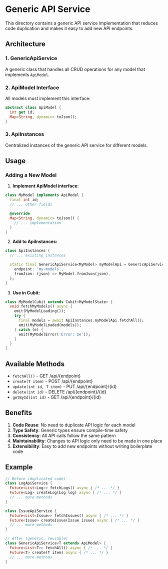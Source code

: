 # Generic API Service

This directory contains a generic API service implementation that reduces code duplication and makes it easy to add new API endpoints.

## Architecture

### 1. GenericApiService<T>

A generic class that handles all CRUD operations for any model that implements `ApiModel`.

### 2. ApiModel Interface

All models must implement this interface:

```dart
abstract class ApiModel {
  int get id;
  Map<String, dynamic> toJson();
}
```

### 3. ApiInstances

Centralized instances of the generic API service for different models.

## Usage

### Adding a New Model

1. **Implement ApiModel interface:**

```dart
class MyModel implements ApiModel {
  final int id;
  // ... other fields

  @override
  Map<String, dynamic> toJson() {
    // ... implementation
  }
}
```

2. **Add to ApiInstances:**

```dart
class ApiInstances {
  // ... existing instances

  static final GenericApiService<MyModel> myModelApi = GenericApiService<MyModel>(
    endpoint: 'my-models',
    fromJson: (json) => MyModel.fromJson(json),
  );
}
```

3. **Use in Cubit:**

```dart
class MyModelCubit extends Cubit<MyModelState> {
  void fetchMyModels() async {
    emit(MyModelLoading());
    try {
      final models = await ApiInstances.myModelApi.fetchAll();
      emit(MyModelLoaded(models));
    } catch (e) {
      emit(MyModelError('Error: $e'));
    }
  }
}
```

## Available Methods

- `fetchAll()` - GET /api/{endpoint}
- `create(T item)` - POST /api/{endpoint}
- `update(int id, T item)` - PUT /api/{endpoint}/{id}
- `delete(int id)` - DELETE /api/{endpoint}/{id}
- `getById(int id)` - GET /api/{endpoint}/{id}

## Benefits

1. **Code Reuse**: No need to duplicate API logic for each model
2. **Type Safety**: Generic types ensure compile-time safety
3. **Consistency**: All API calls follow the same pattern
4. **Maintainability**: Changes to API logic only need to be made in one place
5. **Extensibility**: Easy to add new endpoints without writing boilerplate code

## Example

```dart
// Before (duplicated code)
class LogApiService {
  Future<List<Log>> fetchLogs() async { /* ... */ }
  Future<Log> createLog(Log log) async { /* ... */ }
  // ... more methods
}

class IssueApiService {
  Future<List<Issue>> fetchIssues() async { /* ... */ }
  Future<Issue> createIssue(Issue issue) async { /* ... */ }
  // ... more methods
}

// After (generic, reusable)
class GenericApiService<T extends ApiModel> {
  Future<List<T>> fetchAll() async { /* ... */ }
  Future<T> create(T item) async { /* ... */ }
  // ... more methods
}
```

